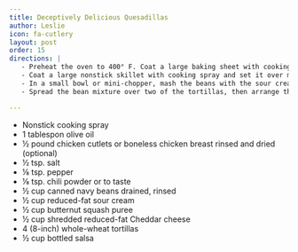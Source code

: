 ```yaml
---
title: Deceptively Delicious Quesadillas
author: Leslie
icon: fa-cutlery
layout: post
order: 15
directions: |
   - Preheat the oven to 400° F. Coat a large baking sheet with cooking spray.
   - Coat a large nonstick skillet with cooking spray and set it over medium-high heat. When the pan is hot, add the oil. Sprinkle the chicken with salt, pepper, and chili powder, add it to the pan, and cook it until no longer pink in the center, 4-5 minutes per side for cutlets. For chicken breast, cook 5 minutes per side, reduce heat to low, cover, and cook 9-10 minutes longer. Cut the chicken into thin slices, or puree it, if necessary.
   - In a small bowl or mini-chopper, mash the beans with the sour cream. In another bowl, stir together the butternut squash puree and the cheese.
   - Spread the bean mixture over two of the tortillas, then arrange the chicken slices or spread the pureed chicken on top. Spread the cheese mixture over the other two tortillas and press one of each together to form sandwiches. Place on the baking sheet and bake until the tortillas are crisp, 5-6 minutes. Cut into wedges and serve with salsa.

---
```


<ul>
	<li>Nonstick cooking spray</li>
	<li>1 tablespon olive oil</li>
	<li>½ pound chicken cutlets or boneless chicken breast rinsed and dried (optional)</li>
	<li>½ tsp. salt</li>
	<li>⅛ tsp. pepper</li>
	<li>⅛ tsp. chili powder or to taste</li>
	<li>½ cup canned navy beans drained, rinsed</li>
	<li>½ cup reduced-fat sour cream</li>
	<li>½ cup butternut squash puree</li>
	<li>½ cup shredded reduced-fat Cheddar cheese</li>
	<li>4 (8-inch) whole-wheat tortillas</li>
	<li>½ cup bottled salsa</li>
</ul>
